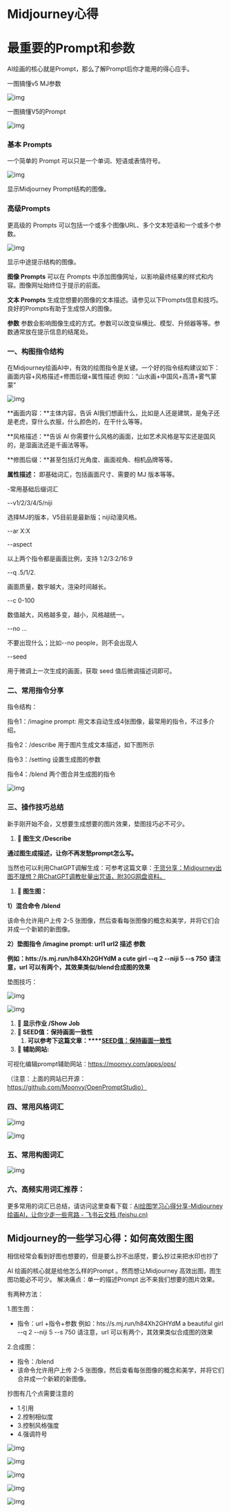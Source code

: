 # Midjourney心得

# 最重要的Prompt和参数

AI绘画的核心就是Prompt，那么了解Prompt后你才能用的得心应手。

一图搞懂v5 MJ参数

![img](./assets/心得/1689684408771-249.png)

一图搞懂V5的Prompt

![img](./assets/心得/1689684408771-250.png)

### 基本 Prompts

一个简单的 Prompt 可以只是一个单词、短语或表情符号。

![img](./assets/心得/1689684408771-251.png)

显示Midjourney Prompt结构的图像。

### 高级Prompts

更高级的 Prompts 可以包括一个或多个图像URL、多个文本短语和一个或多个参数。

![img](./assets/心得/1689684408771-252.png)

显示中途提示结构的图像。

**图像 Prompts** 可以在 Prompts 中添加图像网址，以影响最终结果的样式和内容。图像网址始终位于提示的前面。

**文本 Prompts** 生成您想要的图像的文本描述。请参见以下Prompts信息和技巧。良好的Prompts有助于生成惊人的图像。

**参数** 参数会影响图像生成的方式。参数可以改变纵横比、模型、升频器等等。参数通常放在提示信息的结尾处。

### 一、构图指令结构

在Midjourney绘画AI中，有效的绘图指令是关键。一个好的指令结构建议如下： 画面内容+风格描述+修图后缀+属性描述 例如：“山水画+中国风+高清+雾气蒙蒙”

![img](./assets/心得/1689684408772-253.png)

**画面内容：**主体内容，告诉 Al我们想画什么，比如是人还是建筑，是兔子还是老虎，穿什么衣服，什么颜色的，在干什么等等。

**风格描述：**告诉 Al 你需要什么风格的画面，比如艺术风格是写实还是国风的，是湿画法还是千画法等等。

**修图后缀：**甚至包括灯光角度、画面视角、相机品牌等等。

**属性描述：** 即基础词汇，包括画面尺寸、需要的 MJ 版本等等。

-常用基础后缀词汇

--v1/2/3/4/5/niji  

选择MJ的版本，V5目前是最新版；niji动漫风格。

--ar X:X

--aspect

以上两个指令都是画面比例，支持 1:2/3:2/16:9

--q .5/1/2.

画面质量，数宇越大，渲染时间越长。

--c 0-100

数值越大，风格越多变，越小，风格越统一。

--no ...

不要出现什么；比如--no people，则不会出现人

--seed

用于微调上一次生成的画面，获取 seed 值后微调描述词即可。

### 二、常用指令分享

指令结构：

指令1：/imagine prompt:    用文本自动生成4张图像，最常用的指令，不过多介绍。

指令2：/describe    用于图片生成文本描述，如下图所示

指令3：/setting   设置生成图的参数

指令4：/blend   两个图合并生成图的指令

![img](./assets/心得/1689684408772-254.jpeg)

### 三、操作技巧总结

新手刚开始不会，又想要生成想要的图片效果，垫图技巧必不可少。

1. **💫 图生文 /Describe**  

**通过图生成描述，让你不再发愁prompt怎么写。**

当然也可以利用ChatGPT调解生成：可参考这篇文章：[干货分享：Midjourney出图不理想？用ChatGPT调教批量出咒语，附30G网盘资料。](https://y3if3fk7ce.feishu.cn/docx/LTdodwUwCoHByxxXtKpcUZocnKh) 

1. **💫 图生图：**

**1）混合命令 /blend**

该命令允许用户上传 2-5 张图像，然后查看每张图像的概念和美学，并将它们合并成一个新颖的新图像。

**2）垫图指令 /imagine prompt: url1 url2 描述 参数**

**例如：htts://s.mj.run/h84Xh2GHYdM a cute girl --q 2 --niji 5 --s 750** **请注意，url 可以有两个，其效果类似/blend合成图的效果**

垫图技巧：

![img](./assets/心得/1689684408772-255.png)

![img](./assets/心得/1689684408772-256.png)

1. **💫 显示作业 /Show Job**
2. **💫 SEED值：保持画面一致性** 
   1.  **可以参考下这篇文章：****[SEED值：保持画面一致性](https://y3if3fk7ce.feishu.cn/docx/AsYxdCwS2oL9E2xvS4UcIY3Rnrr)** 
3. **💫 辅助网站:**

可视化编辑prompt辅助网站：https://moonvy.com/apps/ops/

（注意：上面的网站已开源：https://github.com/Moonvy/OpenPromptStudio） 

### 四、常用风格词汇

![img](./assets/心得/1689684408772-257.png)

![img](./assets/心得/1689684408772-258.png)

### 五、常用构图词汇

![img](./assets/心得/1689684408772-259.png)

### 六、高频实用词汇推荐：

更多常用的词汇已总结，请访问这里查看下载：[‌⁡‍‌‍﻿⁤⁡⁤⁣⁣⁡⁣⁡⁢﻿⁤⁣﻿‍⁢⁣⁤⁣⁡‌⁡‍⁤⁣﻿⁣‬⁣⁢⁡AI绘图学习心得分享-Midjourney绘画AI，让你少走一些弯路 - 飞书云文档 (feishu.cn)](https://y3if3fk7ce.feishu.cn/docx/As0DdjQ0rohImBxMeUmcgII0nFg)

## Midjourney的一些学习心得：如何高效图生图

相信经常会看到好图也想要的，但是要么抄不出感觉，要么抄过来把水印也抄了

AI 绘画的核心就是给他怎么样的Prompt 。然而想让Midjourney 高效出图，图生图功能必不可少。 解决痛点：单一的描述Prompt 出不来我们想要的图片效果。 

有两种方法： 

1.图生图： 

- 指令：url +指令+参数 例如：hts://s.mj.run/h84Xh2GHYdM a beautiful girl --q 2 --niji 5 --s 750 请注意，url 可以有两个，其效果类似合成图的效果 

2.合成图： 

- 指令：/blend 
- 该命令允许用户上传 2-5 张图像，然后查看每张图像的概念和美学，并将它们合并成一个新颖的新图像。 

抄图有几个点需要注意的 

- 1.引用 
- 2.控制相似度 
- 3.控制风格强度 
- 4.强调符号

![img](./assets/心得/1689684147347-234.jpeg)

![img](./assets/心得/1689684147347-235.jpeg)

![img](./assets/心得/1689684147347-236.jpeg)

![img](./assets/心得/1689684147348-237.jpeg)

![img](./assets/心得/1689684147348-238.jpeg)
